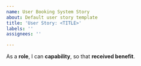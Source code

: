 ```yaml
---
name: User Booking System Story
about: Default user story template
title: 'User Story: <TITLE>'
labels: ''
assignees: ''

---
```


As a **role**, I can **capability**, so that **received benefit**.
